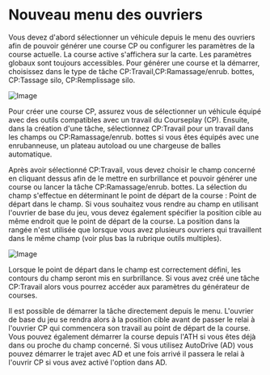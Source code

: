 # Nouveau menu des ouvriers


Vous devez d'abord sélectionner un véhicule depuis le menu des ouvriers afin de pouvoir générer une course CP ou configurer les paramètres de la course actuelle. 
La course active s'affichera sur la carte.
Les paramètres globaux sont toujours accessibles.
Pour générer une course et la démarrer, choisissez dans le type de tâche CP:Travail,CP:Ramassage/enrub. bottes, CP:Tassage silo, CP:Remplissage silo.


![Image](images/startjobmenuhelp_0_0_1024_895.png)


Pour créer une course CP, assurez vous de sélectionner un véhicule équipé avec des outils compatibles avec un travail du Courseplay (CP).
Ensuite, dans la création d'une tâche, sélectionnez CP:Travail pour un travail dans les champs ou CP:Ramassage/enrub. bottes si vous êtes équipés avec une enrubanneuse, un plateau autoload ou une chargeuse de balles automatique.



Après avoir sélectionné CP:Travail, vous devez choisir le champ concerné en cliquant dessus afin de le mettre en surbrillance et pouvoir générer une course ou lancer la tâche CP:Ramassage/enrub. bottes.
La sélection du champ s'effectue en déterminant le point de départ de la course : Point de départ dans le champ.
Si vous souhaitez vous rendre au champ en utilisant l'ouvrier de base du jeu, vous devez également spécifier la position cible au même endroit que le point de départ de la course.
La position dans la rangée n'est utilisée que lorsque vous avez plusieurs ouvriers qui travaillent dans le même champ (voir plus bas la rubrique outils multiples).


![Image](images/readyjobmenuhelp_0_0_765_510.png)


Lorsque le point de départ dans le champ est correctement défini, les contours du champ seront mis en surbrillance.
Si vous avez créé une tâche CP:Travail alors vous pourrez accéder aux paramètres du générateur de courses.



Il est possible de démarrer la tâche directement depuis le menu. L'ouvrier de base du jeu se rendra alors à la position cible avant de passer le relai à l'ouvrier CP qui commencera son travail au point de départ de la course.
Vous pouvez également démarrer la course depuis l'ATH si vous êtes déjà dans ou proche du champ concerné. Si vous utilisez AutoDrive (AD) vous pouvez démarrer le trajet avec AD et une fois arrivé il passera le relai à l'ouvrir CP si vous avez activé l'option dans AD.


